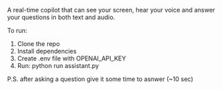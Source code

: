 A real-time copilot that can see your screen, hear your voice and answer your questions in both text and audio.

To run:

1. Clone the repo
2. Install dependencies
3. Create .env file with OPENAI_API_KEY
4. Run: python run assistant.py

P.S. after asking a question give it some time to asnwer (~10 sec)
